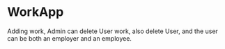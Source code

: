 # WorkApp
 Adding work, Admin can delete User work, also delete User, and the user can be both an employer and an employee.
